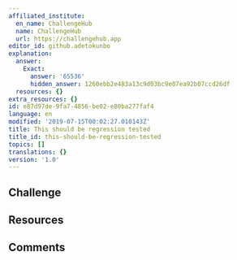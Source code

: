 ```yaml
---
affiliated_institute:
  en_name: ChallengeHub
  name: ChallengeHub
  url: https://challengehub.app
editor_id: github.adetokunbo
explanation:
  answer:
    Exact:
      answer: '65536'
      hidden_answer: 1260ebb2e483a13c9d03bc9e07ea92b07ccd26df
  resources: {}
extra_resources: {}
id: e87d97de-9fa7-4856-be02-e80ba277faf4
language: en
modified: '2019-07-15T00:02:27.010143Z'
title: This should be regression tested
title_id: this-should-be-regression-tested
topics: []
translations: {}
version: '1.0'
---
```


## Challenge



## Resources



## Comments




